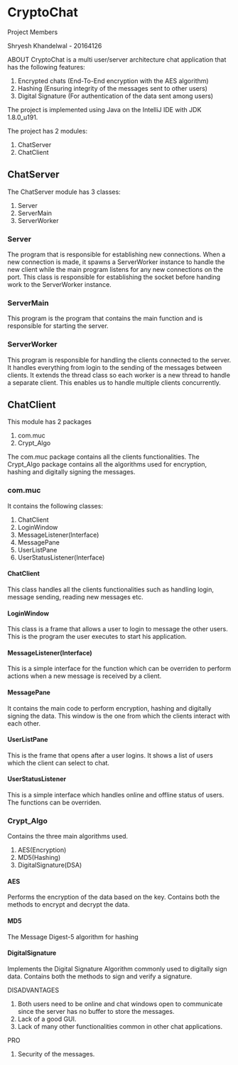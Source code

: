 # CryptoChat
Project Members

Shryesh Khandelwal - 20164126



ABOUT
CryptoChat is a multi user/server architecture chat application that has the following features:
1. Encrypted chats (End-To-End encryption with the AES algorithm)
2. Hashing (Ensuring integrity of the messages sent to other users)
3. Digital Signature (For authentication of the data sent among users)

The project is implemented using Java on the IntelliJ IDE with JDK 1.8.0_u191.

The project has 2 modules:
1. ChatServer
2. ChatClient

## ChatServer
The ChatServer module has 3 classes:
1. Server
2. ServerMain
3. ServerWorker

### Server
The program that is responsible for establishing new connections. When a new connection is made, it spawns a ServerWorker instance 
to handle the new client while the main program listens for any new connections on the port.
This class is responsible for establishing the socket before handing work to the ServerWorker instance.

### ServerMain
This program is the program that contains the main function and is responsible for starting the server.

### ServerWorker
This program is responsible for handling the clients connected to the server. It handles everything from login to the sending of the 
messages between clients. It extends the thread class so each worker is a new thread to handle a separate client.
This enables us to handle multiple clients concurrently.

## ChatClient
This module has 2 packages
1. com.muc
2. Crypt_Algo

The com.muc package contains all the clients functionalities.
The Crypt_Algo package contains all the algorithms used for encryption, hashing and digitally signing the messages.

### com.muc
It contains the following classes:
1. ChatClient
2. LoginWindow
3. MessageListener(Interface)
4. MessagePane
5. UserListPane
6. UserStatusListener(Interface)

#### ChatClient
This class handles all the clients functionalities such as handling login, message sending, reading new messages etc.
#### LoginWindow
This class is a frame that allows a user to login to message the other users.
This is the program the user executes to start his application.
#### MessageListener(Interface)
This is a simple interface for the function which can be overriden to perform actions when a new message is received by a client.
#### MessagePane
It contains the main code to perform encryption, hashing and digitally signing the data.
This window is the one from which the clients interact with each other.
#### UserListPane
This is the frame that opens after a user logins.
It shows a list of users which the client can select to chat.
#### UserStatusListener
This is a simple interface which handles online and offline status of users. The functions can be overriden.

### Crypt_Algo
Contains the three main algorithms used.
1. AES(Encryption)
2. MD5(Hashing)
3. DigitalSignature(DSA)

#### AES
Performs the encryption of the data based on the key.
Contains both the methods to encrypt and decrypt the data.

#### MD5
The Message Digest-5 algorithm for hashing

#### DigitalSignature
Implements the Digital Signature Algorithm commonly used to digitally sign data.
Contains both the methods to sign and verify a signature.

DISADVANTAGES
1. Both users need to be online and chat windows open to communicate since the server has no buffer to store the messages.
2. Lack of a good GUI.
3. Lack of many other functionalities common in other chat applications.

PRO
1. Security of the messages.

